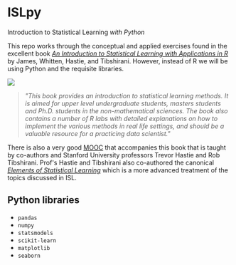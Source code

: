 # ISLpy
Introduction to Statistical Learning _with Python_

This repo works through the conceptual and applied exercises found in the excellent book _[An Introduction to Statistical Learning with Applications in R](https://www-bcf.usc.edu/~gareth/ISL/)_ by James, Whitten, Hastie, and Tibshirani. However, instead of R we will be using Python and the requisite libraries.

<img src="https://i2.wp.com/www.r-bloggers.com/wp-content/uploads/2014/09/ISL-Cover-2.jpg?zoom=1.100000023841858&resize=199%2C300&ssl=1">

>_"This book provides an introduction to statistical learning methods. It is aimed for upper level undergraduate students, masters students and Ph.D. students in the non-mathematical sciences. The book also contains a number of R labs with detailed explanations on how to implement the various methods in real life settings, and should be a valuable resource for a practicing data scientist."_

There is also a very good [MOOC](https://www.r-bloggers.com/in-depth-introduction-to-machine-learning-in-15-hours-of-expert-videos/) that accompanies this book that is taught by co-authors and Stanford University professors Trevor Hastie and Rob Tibshirani. Prof's Hastie and Tibshirani also co-authored the canonical _[Elements of Statistical Learning](https://web.stanford.edu/~hastie/ElemStatLearn/)_ which is a more advanced treatment of the topics discussed in ISL.

## Python libraries
- `pandas`
- `numpy`
- `statsmodels`
- `scikit-learn`
- `matplotlib`
- `seaborn`
